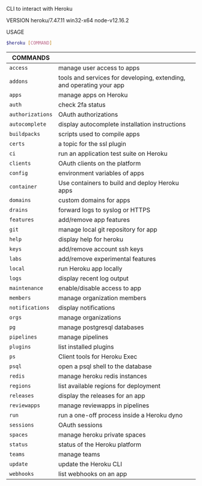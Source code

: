 CLI to interact with Heroku

VERSION heroku/7.47.11 win32-x64 node-v12.16.2

USAGE

```bash
$heroku [COMMAND]
```

| COMMANDS |  |
| --- | --- |
| `access` | manage user access to apps |
| `addons` | tools and services for developing, extending, and operating your app |
| `apps` | manage apps on Heroku |
| `auth` | check 2fa status |
| `authorizations` | OAuth authorizations |
| `autocomplete` | display autocomplete installation instructions |
| `buildpacks` | scripts used to compile apps |
| `certs` | a topic for the ssl plugin |
| `ci` | run an application test suite on Heroku |
| `clients` | OAuth clients on the platform |
| `config` | environment variables of apps |
| `container` | Use containers to build and deploy Heroku apps |
| `domains` | custom domains for apps |
| `drains` | forward logs to syslog or HTTPS |
| `features` | add/remove app features |
| `git` | manage local git repository for app |
| `help` | display help for heroku |
| `keys` | add/remove account ssh keys |
| `labs` | add/remove experimental features |
| `local` | run Heroku app locally |
| `logs` | display recent log output |
| `maintenance` | enable/disable access to app |
| `members` | manage organization members |
| `notifications` | display notifications |
| `orgs` | manage organizations |
| `pg` | manage postgresql databases |
| `pipelines` | manage pipelines |
| `plugins` | list installed plugins |
| `ps` | Client tools for Heroku Exec |
| `psql` | open a psql shell to the database |
| `redis` | manage heroku redis instances |
| `regions` | list available regions for deployment |
| `releases` | display the releases for an app |
| `reviewapps` | manage reviewapps in pipelines |
| `run` | run a one-off process inside a Heroku dyno |
| `sessions` | OAuth sessions |
| `spaces` | manage heroku private spaces |
| `status` | status of the Heroku platform |
| `teams` | manage teams |
| `update` | update the Heroku CLI |
| `webhooks` | list webhooks on an app |
